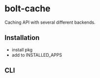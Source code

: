 # bolt-cache

Caching API with several different backends.

## Installation

- install pkg
- add to INSTALLED_APPS

## CLI
